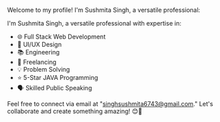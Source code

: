

Welcome to my profile! I'm Sushmita Singh, a versatile  professional:

I'm Sushmita Singh, a versatile professional with expertise in:

- 🌐 Full Stack Web Development
- 🎨 UI/UX Design
- 📚 Engineering
- 💼 Freelancing
- 💡 Problem Solving
- ⭐ 5-Star JAVA Programming
- 🗣️ Skilled Public Speaking

Feel free to connect via email at "singhsushmita6743@gmail.com." Let's collaborate and create something amazing! 😊🚀
